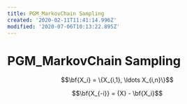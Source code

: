 ```yaml
---
title: PGM_MarkovChain Sampling
created: '2020-02-11T11:41:14.996Z'
modified: '2020-07-06T10:13:22.895Z'
---
```


# PGM_MarkovChain Sampling

$$\bf{X_i} = \{X_{i,1}, \ldots X_{i,n}\}$$


$$\bf{X_{-i}} = {X} - \bf{X_i}$$
